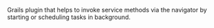 Grails plugin that helps to invoke service methods via the navigator by starting or scheduling tasks in background.
